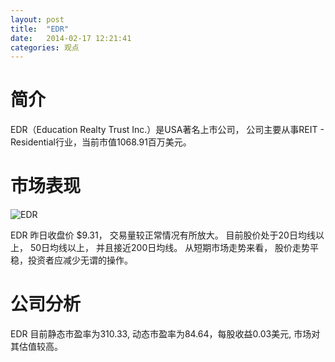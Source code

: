 ```yaml
---
layout: post
title:  "EDR"
date:   2014-02-17 12:21:41
categories: 观点
---
```


# 简介
EDR（Education Realty Trust Inc.）是USA著名上市公司，
公司主要从事REIT - Residential行业，当前市值1068.91百万美元。

# 市场表现

![EDR](http://finviz.com/chart.ashx?t=EDR&ty=c&ta=1&p=d&s=l)

EDR 昨日收盘价 $9.31，
交易量较正常情况有所放大。
目前股价处于20日均线以上，
50日均线以上，
并且接近200日均线。
从短期市场走势来看，
股价走势平稳，投资者应减少无谓的操作。

# 公司分析
EDR 目前静态市盈率为310.33, 动态市盈率为84.64，每股收益0.03美元,
市场对其估值较高。
